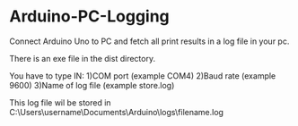 # Arduino-PC-Logging
Connect Arduino Uno to PC and fetch all print results in a log file in your pc.

There is an exe file in the dist directory.

You have to type IN:
1)COM port (example COM4)
2)Baud rate (example 9600)
3)Name of log file (example store.log)

This log file wil be stored in 
C:\Users\username\Documents\Arduino\logs\filename.log
